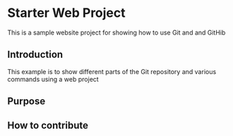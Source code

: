 # Starter Web Project
This is a sample website project for showing how to use Git and and GitHib
## Introduction
This example is to show different parts of the Git repository and various commands using a web project

## Purpose

## How to contribute